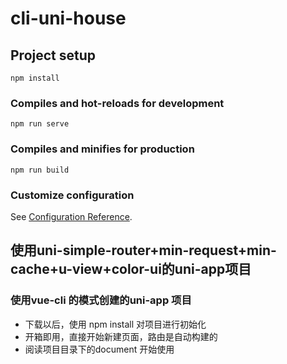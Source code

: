 # cli-uni-house

## Project setup
```
npm install
```

### Compiles and hot-reloads for development
```
npm run serve
```

### Compiles and minifies for production
```
npm run build
```

### Customize configuration
See [Configuration Reference](https://cli.vuejs.org/config/).

## 使用uni-simple-router+min-request+min-cache+u-view+color-ui的uni-app项目


### 使用vue-cli 的模式创建的uni-app 项目

- 下载以后，使用 npm install 对项目进行初始化
- 开箱即用，直接开始新建页面，路由是自动构建的
- 阅读项目目录下的document 开始使用
